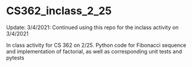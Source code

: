 # CS362_inclass_2_25

Update: 3/4/2021: Continued using this repo for the inclass activity on 3/4/2021

In class activity for CS 362 on 2/25. Python code for Fibonacci sequence and implementation of factorial, as well as corresponding unit tests and pytests
